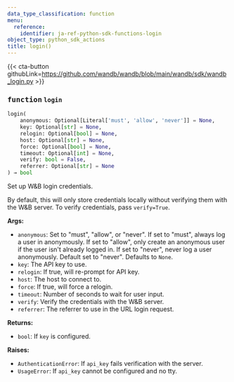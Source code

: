 ```yaml
---
data_type_classification: function
menu:
  reference:
    identifier: ja-ref-python-sdk-functions-login
object_type: python_sdk_actions
title: login()
---
```


{{< cta-button githubLink=https://github.com/wandb/wandb/blob/main/wandb/sdk/wandb_login.py >}}




### <kbd>function</kbd> `login`

```python
login(
    anonymous: Optional[Literal['must', 'allow', 'never']] = None,
    key: Optional[str] = None,
    relogin: Optional[bool] = None,
    host: Optional[str] = None,
    force: Optional[bool] = None,
    timeout: Optional[int] = None,
    verify: bool = False,
    referrer: Optional[str] = None
) → bool
```

Set up W&B login credentials. 

By default, this will only store credentials locally without verifying them with the W&B server. To verify credentials, pass `verify=True`. 



**Args:**
 
 - `anonymous`:  Set to "must", "allow", or "never".  If set to "must", always log a user in anonymously. If set to  "allow", only create an anonymous user if the user  isn't already logged in. If set to "never", never log a  user anonymously. Default set to "never". Defaults to `None`. 
 - `key`:  The API key to use. 
 - `relogin`:  If true, will re-prompt for API key. 
 - `host`:  The host to connect to. 
 - `force`:  If true, will force a relogin. 
 - `timeout`:  Number of seconds to wait for user input. 
 - `verify`:  Verify the credentials with the W&B server. 
 - `referrer`:  The referrer to use in the URL login request. 





**Returns:**
 
 - `bool`:  If `key` is configured. 



**Raises:**
 
 - `AuthenticationError`:  If `api_key` fails verification with the server. 
 - `UsageError`:  If `api_key` cannot be configured and no tty.